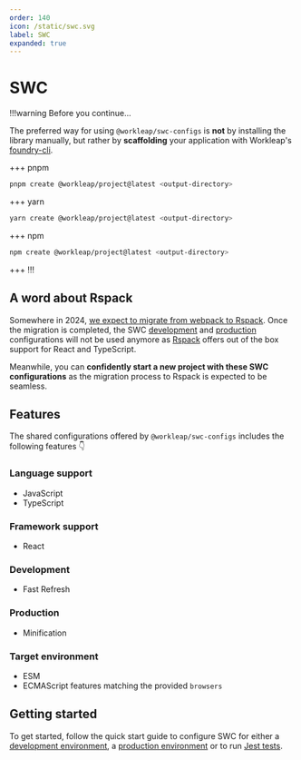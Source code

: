 ```yaml
---
order: 140
icon: /static/swc.svg
label: SWC
expanded: true
---
```


# SWC

!!!warning Before you continue...

The preferred way for using `@workleap/swc-configs` is **not** by installing the library manually, but rather by **scaffolding** your application with Workleap's [foundry-cli](https://github.com/gsoft-inc/wl-foundry-cli).

+++ pnpm
```bash
pnpm create @workleap/project@latest <output-directory>
```
+++ yarn
```bash
yarn create @workleap/project@latest <output-directory>
```
+++ npm
```bash
npm create @workleap/project@latest <output-directory>
```
+++
!!!

## A word about Rspack

Somewhere in 2024, [we expect to migrate from webpack to Rspack](../webpack/default.md#a-word-about-rspack). Once the migration is completed, the SWC [development](configure-dev.md) and [production](configure-build.md) configurations will not be used anymore as [Rspack](https://www.rspack.dev/) offers out of the box support for React and TypeScript. 

Meanwhile, you can **confidently start a new project with these SWC configurations** as the migration process to Rspack is expected to be seamless.

## Features

The shared configurations offered by `@workleap/swc-configs` includes the following features 👇

### Language support

- JavaScript
- TypeScript

### Framework support

- React

### Development

- Fast Refresh

### Production

- Minification

### Target environment

- ESM
- ECMAScript features matching the provided `browsers`

## Getting started

To get started, follow the quick start guide to configure SWC for either a [development environment](configure-dev.md), a [production environment](configure-build.md) or to run [Jest tests](configure-jest.md).
